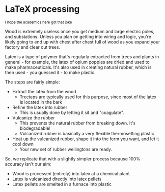 # LaTeX processing #
<small>I hope the academics here got that joke</small>

Wood is extremely useless once you get medium and large electric poles, and
substations. Unless you plan on getting into wiring and logic, you're likely
going to end up with chest after chest full of wood as you expand your factory
and clear out trees.

Latex is a type of polymer that's regularly extracted from trees and plants in
general - for example, the latex of opium poppies are dried and used to make
pharmaceuticals. It's also used in creating natural rubber, which is then
used - you guessed it - to make plastic.

The steps are fairly simple:
- Extract the latex from the wood
  - Treetaps are typically used for this purpose, since most of the latex is
    located in the bark
- Refine the latex into rubber
  - This is usually done by letting it sit and "coagulate".
- Vulcanize the rubber
  - This prevents the natural rubber from breaking down. It's biodegradable!
  - Vulcanized rubber is basically a very flexible thermosetting plastic
- Heat up the vulcanized rubber, shape it into the form you want, and let it
  cool down
  - Your new set of rubber wellingtons are ready.

So, we replicate that with a slightly simpler process because 100% accuracy
isn't our aim:
- Wood is processed (entirely) into latex at a chemical plant
- Latex is vulcanized directly into latex pellets
- Latex pellets are smelted in a furnace into plastic
